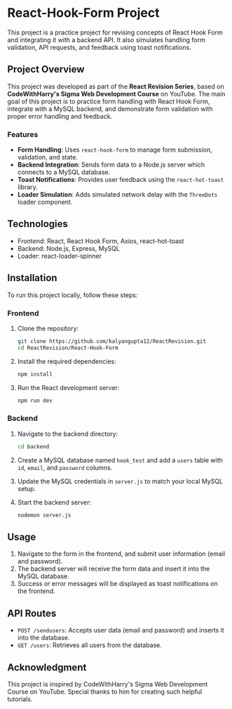 
# React-Hook-Form Project

This project is a practice project for revising concepts of React Hook Form and integrating it with a backend API. 
It also simulates handling form validation, API requests, and feedback using toast notifications.

## Project Overview

This project was developed as part of the **React Revision Series**, based on **CodeWithHarry's Sigma Web Development Course** on YouTube. The main goal of this project is to practice form handling with React Hook Form, integrate with a MySQL backend, and demonstrate form validation with proper error handling and feedback.

### Features

- **Form Handling**: Uses `react-hook-form` to manage form submission, validation, and state.
- **Backend Integration**: Sends form data to a Node.js server which connects to a MySQL database.
- **Toast Notifications**: Provides user feedback using the `react-hot-toast` library.
- **Loader Simulation**: Adds simulated network delay with the `ThreeDots` loader component.

## Technologies

- Frontend: React, React Hook Form, Axios, react-hot-toast
- Backend: Node.js, Express, MySQL
- Loader: react-loader-spinner

## Installation

To run this project locally, follow these steps:

### Frontend

1. Clone the repository:

   ```bash
   git clone https://github.com/kalyangupta12/ReactRevision.git
   cd ReactRevision/React-Hook-Form
   ```

2. Install the required dependencies:

   ```bash
   npm install
   ```

3. Run the React development server:

   ```bash
   npm run dev
   ```

### Backend

1. Navigate to the backend directory:

   ```bash
   cd backend
   ```

2. Create a MySQL database named `hook_test` and add a `users` table with `id`, `email`, and `password` columns.

3. Update the MySQL credentials in `server.js` to match your local MySQL setup.

4. Start the backend server:

   ```bash
   nodemon server.js
   ```

## Usage

1. Navigate to the form in the frontend, and submit user information (email and password).
2. The backend server will receive the form data and insert it into the MySQL database.
3. Success or error messages will be displayed as toast notifications on the frontend.

## API Routes

- `POST /sendusers`: Accepts user data (email and password) and inserts it into the database.
- `GET /users`: Retrieves all users from the database.

## Acknowledgment

This project is inspired by CodeWithHarry's Sigma Web Development Course on YouTube. Special thanks to him for creating such helpful tutorials.

